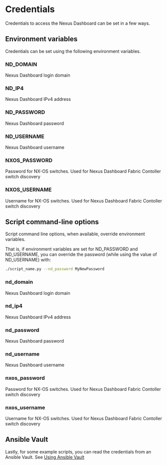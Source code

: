 # Credentials

Credentials to access the Nexus Dashboard can be set in a few ways.

## Environment variables

Credentials can be set using the following environment variables.

### ND_DOMAIN

Nexus Dashboard login domain

### ND_IP4

Nexus Dashboard IPv4 address

### ND_PASSWORD

Nexus Dashboard password

### ND_USERNAME

Nexus Dashboard username

### NXOS_PASSWORD

Password for NX-OS switches.
Used for Nexus Dashboard Fabric Contoller switch discovery

### NXOS_USERNAME

Username for NX-OS switches.
Used for Nexus Dashboard Fabric Contoller switch discovery

## Script command-line options

Script command line options, when available, override environment variables.

That is, if environment variables are set for ND_PASSWORD and ND_USERNAME,
you can override the password (while using the value of ND_USERNAME) with:

``` bash title="Override environment variable"
./script_name.py --nd_password MyNewPassword
```

### nd_domain

Nexus Dashboard login domain

### nd_ip4

Nexus Dashboard IPv4 address

### nd_password

Nexus Dashboard password

### nd_username

Nexus Dashboard username

### nxos_password

Password for NX-OS switches.
Used for Nexus Dashboard Fabric Contoller switch discovery

### nxos_username

Username for NX-OS switches.
Used for Nexus Dashboard Fabric Contoller switch discovery

## Ansible Vault

Lastly, for some example scripts, you can read the credentials from
an Ansible Vault.  See [Using Ansible Vault](using-ansible-vault.md)

